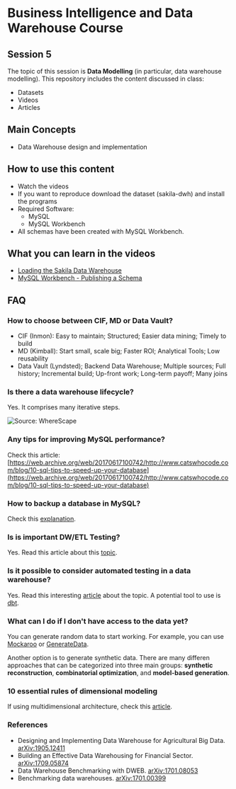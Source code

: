 # Business Intelligence and Data Warehouse Course

## Session 5

The topic of this session is **Data Modelling** (in particular, data warehouse modelling). This repository includes the content discussed in class:

  - Datasets
  - Videos
  - Articles

## Main Concepts

  - Data Warehouse design and implementation

## How to use this content

  - Watch the videos
  - If you want to reproduce download the dataset (sakila-dwh) and install the programs
  - Required Software:
	  - MySQL
	  - MySQL Workbench
  - All schemas have been created with MySQL Workbench.
  
## What you can learn in the videos

  - [Loading the Sakila Data Warehouse](https://vimeo.com/242391229)
  - [MySQL Workbench - Publishing a Schema](https://vimeo.com/234888753)
  
## FAQ

### How to choose between CIF, MD or Data Vault?

  - CIF (Inmon): Easy to maintain; Structured; Easier data mining; Timely to build
  - MD (Kimball): Start small, scale big; Faster ROI; Analytical Tools; Low reusability
  - Data Vault (Lyndsted); Backend Data Warehouse; Multiple sources; Full history; Incremental build; Up-front work; Long-term payoff; Many joins

### Is there a data warehouse lifecycle?

Yes. It comprises many iterative steps.

![Source: WhereScape](images/data-warehouse-lifecycle.jpg)

### Any tips for improving MySQL performance?

Check this article: [https://web.archive.org/web/20170617100742/http://www.catswhocode.com/blog/10-sql-tips-to-speed-up-your-database](https://web.archive.org/web/20170617100742/http://www.catswhocode.com/blog/10-sql-tips-to-speed-up-your-database)

### How to backup a database in MySQL?

Check this [explanation](https://dev.mysql.com/doc/workbench/en/wb-admin-export-import-management.html).

### Is is important DW/ETL Testing?

Yes. Read this article about this [topic](https://www.guru99.com/utlimate-guide-etl-datawarehouse-testing.html).

### Is it possible to consider automated testing in a data warehouse?

Yes. Read this interesting [article](https://medium.com/@josh.temple/automated-testing-in-the-modern-data-warehouse-d5a251a866af) about the topic. A potential tool to use is [dbt](https://www.getdbt.com). 

### What can I do if I don't have access to the data yet?

You can generate random data to start working. For example, you can use [Mockaroo](https://www.mockaroo.com/) or [GenerateData](http://generatedata.com).

Another option is to generate synthetic data. There are many differen approaches that can be categorized into three main groups: **synthetic reconstruction**, **combinatorial optimization**, and **model-based generation**.

### 10 essential rules of dimensional modeling

If using multidimensional architecture, check this [article](https://www.kimballgroup.com/2009/05/the-10-essential-rules-of-dimensional-modeling/).

### References

- Designing and Implementing Data Warehouse for Agricultural Big Data. [arXiv:1905.12411](https://arxiv.org/abs/1905.12411)
- Building an Effective Data Warehousing for Financial Sector. [arXiv:1709.05874](https://arxiv.org/abs/1709.05874)
- Data Warehouse Benchmarking with DWEB. [arXiv:1701.08053](https://arxiv.org/abs/1701.08053)
- Benchmarking data warehouses. [arXiv:1701.00399](https://arxiv.org/abs/1701.00399)
